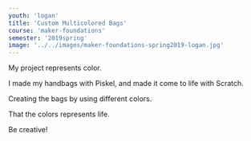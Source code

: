 ```yaml
---
youth: 'logan'
title: 'Custom Multicolored Bags'
course: 'maker-foundations'
semester: '2019spring'
image: '../../images/maker-foundations-spring2019-logan.jpg'
---
```


My project represents color.

I made my handbags with Piskel, and made it come to life with Scratch. 

Creating the bags by using different colors.

That the colors represents life.

Be creative!

